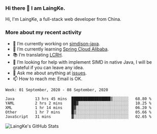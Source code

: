 ### Hi there 👋 I am LaingKe.

Hi, I'm LaingKe, a full-stack web developer from China.

### More about my recent activity

- 🔭 I’m currently working on [simdjson-java](https://github.com/laingke/simdjson-java).
- 🌱 I’m currently learning [Spring Cloud Alibaba](https://github.com/alibaba/spring-cloud-alibaba).
- :books: I’m translating [LCRH](https://github.com/LCTT/LCRH).
- 🤔 I’m looking for help with implement SIMD in native Java, I will be grateful if you can leave any idea.
- 💬 Ask me about anything at [issues](https://github.com/laingke/laingke/issues).
- 📫 How to reach me: Email is OK.

<!--START_SECTION:waka-->
```text
Week: 01 September, 2020 - 08 September, 2020

Java         13 hrs 45 mins  █████████████████▒░░░░░░░   68.80 % 
YAML         2 hrs 2 mins    ██▓░░░░░░░░░░░░░░░░░░░░░░   10.25 % 
XML          1 hr 14 mins    █▓░░░░░░░░░░░░░░░░░░░░░░░   06.20 % 
Other        1 hr 7 mins     █▒░░░░░░░░░░░░░░░░░░░░░░░   05.66 % 
JavaScript   31 mins         ▓░░░░░░░░░░░░░░░░░░░░░░░░   02.65 % 
```
<!--END_SECTION:waka-->

![LaingKe's GitHub Stats](https://github-readme-stats.vercel.app/api?username=laingke&show_icons=true&theme=nightowl&count_private=true)
